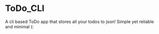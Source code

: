 # ToDo_CLI
A cli based ToDo app that stores all your todos to json! Simple yet reliable and minimal (:
